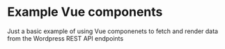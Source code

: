 # Example Vue components

Just a basic example of using Vue componenets to fetch and render data from the Wordpress REST API endpoints
